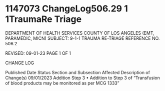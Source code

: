 # 1147073 ChangeLog506.29 1 1TraumaRe Triage

DEPARTMENT OF HEALTH SERVICES 
COUNTY OF LOS ANGELES 
 (EMT, PARAMEDIC, MICN) 
SUBJECT: 9-1-1 TRAUMA RE-TRIAGE REFERENCE NO. 506.2 
 
 
 
REVISED: 09-01-23 PAGE 1 OF 1  
 
CHANGE LOG 
 
Published 
Date 
Status Section and 
Subsection Affected 
Description of Change(s) 
09/01/2023  Addition  Step 3 
• Addition to Step 3 of “Transfusion of 
blood products may be monitored 
as per MCG 1333”
